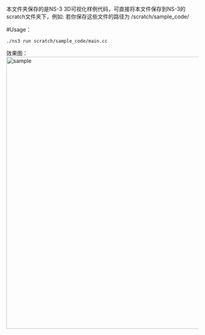 本文件夹保存的是NS-3 3D可视化样例代码，可直接将本文件保存到NS-3的scratch文件夹下，例如:
若你保存这些文件的路径为 /scratch/sample_code/

#Usage：
  ```
./ns3 run scratch/sample_code/main.cc
```

效果图：
<img width="1230" height="713" alt="sample" src="https://github.com/user-attachments/assets/5179ddc8-6cfb-493a-bcb5-cee2a57c1c3c" />
